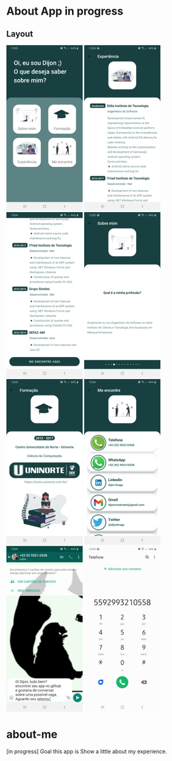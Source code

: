 # About App in progress
## Layout

<img src="screenshot/home.jpg" width="200"> <img src="screenshot/experience_screen1.jpg" width="200"> <img src="screenshot/experience_screen2.jpg" width="200"> <img src="screenshot/aboutme_screen1.jpg" width="200"> <img src="screenshot/degree_screen.jpg" width="200"> <img src="screenshot/findMe_screen.jpg" width="200"> <img src="screenshot/open-wpp.jpg" width="200"> <img src="screenshot/open-call.jpg" width="200">



# about-me
[in progress] Goal this app is Show a little about my experience.
